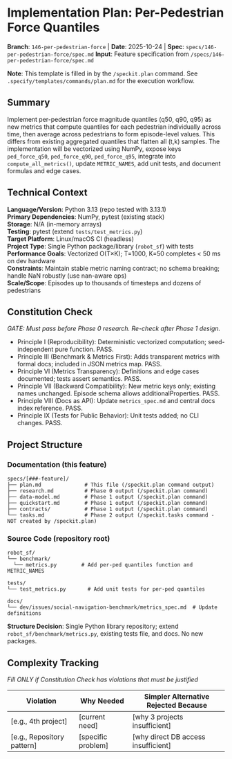 # Implementation Plan: Per-Pedestrian Force Quantiles

**Branch**: `146-per-pedestrian-force` | **Date**: 2025-10-24 | **Spec**: `specs/146-per-pedestrian-force/spec.md`
**Input**: Feature specification from `/specs/146-per-pedestrian-force/spec.md`

**Note**: This template is filled in by the `/speckit.plan` command. See `.specify/templates/commands/plan.md` for the execution workflow.

## Summary

Implement per-pedestrian force magnitude quantiles (q50, q90, q95) as new metrics that compute quantiles for each pedestrian individually across time, then average across pedestrians to form episode-level values. This differs from existing aggregated quantiles that flatten all (t,k) samples. The implementation will be vectorized using NumPy, expose keys `ped_force_q50`, `ped_force_q90`, `ped_force_q95`, integrate into `compute_all_metrics()`, update `METRIC_NAMES`, add unit tests, and document formulas and edge cases.

## Technical Context

<!--
  ACTION REQUIRED: Replace the content in this section with the technical details
  for the project. The structure here is presented in advisory capacity to guide
  the iteration process.
-->

**Language/Version**: Python 3.13 (repo tested with 3.13.1)  
**Primary Dependencies**: NumPy, pytest (existing stack)  
**Storage**: N/A (in-memory arrays)  
**Testing**: pytest (extend `tests/test_metrics.py`)  
**Target Platform**: Linux/macOS CI (headless)  
**Project Type**: Single Python package/library (`robot_sf`) with tests  
**Performance Goals**: Vectorized O(T×K); T=1000, K=50 completes < 50 ms on dev hardware  
**Constraints**: Maintain stable metric naming contract; no schema breaking; handle NaN robustly (use nan-aware ops)  
**Scale/Scope**: Episodes up to thousands of timesteps and dozens of pedestrians

## Constitution Check

*GATE: Must pass before Phase 0 research. Re-check after Phase 1 design.*

- Principle I (Reproducibility): Deterministic vectorized computation; seed-independent pure function. PASS.
- Principle III (Benchmark & Metrics First): Adds transparent metrics with formal docs; included in JSON metrics map. PASS.
- Principle VI (Metrics Transparency): Definitions and edge cases documented; tests assert semantics. PASS.
- Principle VII (Backward Compatibility): New metric keys only; existing names unchanged. Episode schema allows additionalProperties. PASS.
- Principle VIII (Docs as API): Update `metrics_spec.md` and central docs index reference. PASS.
- Principle IX (Tests for Public Behavior): Unit tests added; no CLI changes. PASS.

## Project Structure

### Documentation (this feature)

```
specs/[###-feature]/
├── plan.md              # This file (/speckit.plan command output)
├── research.md          # Phase 0 output (/speckit.plan command)
├── data-model.md        # Phase 1 output (/speckit.plan command)
├── quickstart.md        # Phase 1 output (/speckit.plan command)
├── contracts/           # Phase 1 output (/speckit.plan command)
└── tasks.md             # Phase 2 output (/speckit.tasks command - NOT created by /speckit.plan)
```

### Source Code (repository root)
<!--
  ACTION REQUIRED: Replace the placeholder tree below with the concrete layout
  for this feature. Delete unused options and expand the chosen structure with
  real paths (e.g., apps/admin, packages/something). The delivered plan must
  not include Option labels.
-->

```
robot_sf/
└── benchmark/
  └── metrics.py        # Add per-ped quantiles function and METRIC_NAMES

tests/
└── test_metrics.py       # Add unit tests for per-ped quantiles

docs/
└── dev/issues/social-navigation-benchmark/metrics_spec.md  # Update definitions
```

**Structure Decision**: Single Python library repository; extend `robot_sf/benchmark/metrics.py`, existing tests file, and docs. No new packages.

## Complexity Tracking

*Fill ONLY if Constitution Check has violations that must be justified*

| Violation | Why Needed | Simpler Alternative Rejected Because |
|-----------|------------|-------------------------------------|
| [e.g., 4th project] | [current need] | [why 3 projects insufficient] |
| [e.g., Repository pattern] | [specific problem] | [why direct DB access insufficient] |
